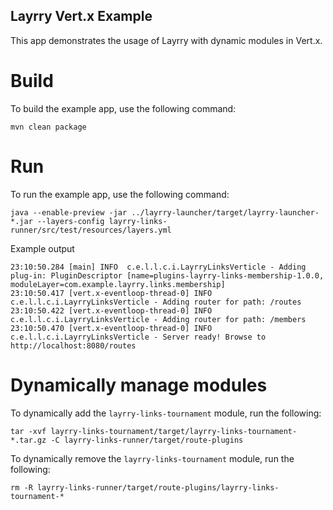 Layrry Vert.x Example
---

This app demonstrates the usage of Layrry with dynamic modules in Vert.x. 

# Build
To build the example app, use the following command:
```
mvn clean package
```

# Run
To run the example app, use the following command:
```
java --enable-preview -jar ../layrry-launcher/target/layrry-launcher-*.jar --layers-config layrry-links-runner/src/test/resources/layers.yml
```

Example output
```
23:10:50.284 [main] INFO  c.e.l.l.c.i.LayrryLinksVerticle - Adding plug-in: PluginDescriptor [name=plugins-layrry-links-membership-1.0.0, moduleLayer=com.example.layrry.links.membership]
23:10:50.417 [vert.x-eventloop-thread-0] INFO  c.e.l.l.c.i.LayrryLinksVerticle - Adding router for path: /routes
23:10:50.422 [vert.x-eventloop-thread-0] INFO  c.e.l.l.c.i.LayrryLinksVerticle - Adding router for path: /members
23:10:50.470 [vert.x-eventloop-thread-0] INFO  c.e.l.l.c.i.LayrryLinksVerticle - Server ready! Browse to http://localhost:8080/routes
```

# Dynamically manage modules

To dynamically add the `layrry-links-tournament` module, run the following:
```
tar -xvf layrry-links-tournament/target/layrry-links-tournament-*.tar.gz -C layrry-links-runner/target/route-plugins
```

To dynamically remove the `layrry-links-tournament` module, run the following:
```
rm -R layrry-links-runner/target/route-plugins/layrry-links-tournament-*
```